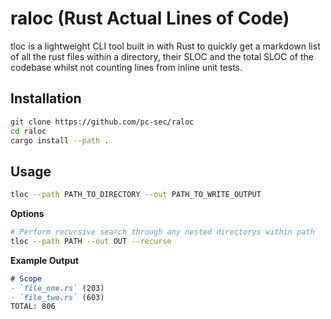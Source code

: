# raloc (Rust Actual Lines of Code)
tloc is a lightweight CLI tool built in with Rust to quickly get a markdown list of all the rust files within a directory, their SLOC and the total SLOC of the codebase whilst not counting lines from inline unit tests.

## Installation
```bash
git clone https://github.com/pc-sec/raloc
cd raloc
cargo install --path .
```

## Usage
```bash
tloc --path PATH_TO_DIRECTORY --out PATH_TO_WRITE_OUTPUT
```

**Options**
```bash
# Perform recursive search through any nested directorys within path 
tloc --path PATH --out OUT --recurse
```

**Example Output**
```markdown
# Scope
- `file_one.rs` (203)
- `file_two.rs` (603)
TOTAL: 806
```

